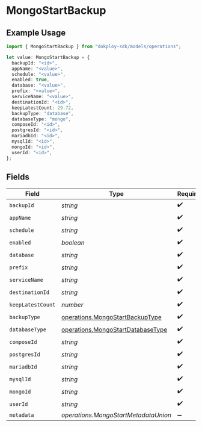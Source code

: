 # MongoStartBackup

## Example Usage

```typescript
import { MongoStartBackup } from "dokploy-sdk/models/operations";

let value: MongoStartBackup = {
  backupId: "<id>",
  appName: "<value>",
  schedule: "<value>",
  enabled: true,
  database: "<value>",
  prefix: "<value>",
  serviceName: "<value>",
  destinationId: "<id>",
  keepLatestCount: 29.72,
  backupType: "database",
  databaseType: "mongo",
  composeId: "<id>",
  postgresId: "<id>",
  mariadbId: "<id>",
  mysqlId: "<id>",
  mongoId: "<id>",
  userId: "<id>",
};
```

## Fields

| Field                                                                                  | Type                                                                                   | Required                                                                               | Description                                                                            |
| -------------------------------------------------------------------------------------- | -------------------------------------------------------------------------------------- | -------------------------------------------------------------------------------------- | -------------------------------------------------------------------------------------- |
| `backupId`                                                                             | *string*                                                                               | :heavy_check_mark:                                                                     | N/A                                                                                    |
| `appName`                                                                              | *string*                                                                               | :heavy_check_mark:                                                                     | N/A                                                                                    |
| `schedule`                                                                             | *string*                                                                               | :heavy_check_mark:                                                                     | N/A                                                                                    |
| `enabled`                                                                              | *boolean*                                                                              | :heavy_check_mark:                                                                     | N/A                                                                                    |
| `database`                                                                             | *string*                                                                               | :heavy_check_mark:                                                                     | N/A                                                                                    |
| `prefix`                                                                               | *string*                                                                               | :heavy_check_mark:                                                                     | N/A                                                                                    |
| `serviceName`                                                                          | *string*                                                                               | :heavy_check_mark:                                                                     | N/A                                                                                    |
| `destinationId`                                                                        | *string*                                                                               | :heavy_check_mark:                                                                     | N/A                                                                                    |
| `keepLatestCount`                                                                      | *number*                                                                               | :heavy_check_mark:                                                                     | N/A                                                                                    |
| `backupType`                                                                           | [operations.MongoStartBackupType](../../models/operations/mongostartbackuptype.md)     | :heavy_check_mark:                                                                     | N/A                                                                                    |
| `databaseType`                                                                         | [operations.MongoStartDatabaseType](../../models/operations/mongostartdatabasetype.md) | :heavy_check_mark:                                                                     | N/A                                                                                    |
| `composeId`                                                                            | *string*                                                                               | :heavy_check_mark:                                                                     | N/A                                                                                    |
| `postgresId`                                                                           | *string*                                                                               | :heavy_check_mark:                                                                     | N/A                                                                                    |
| `mariadbId`                                                                            | *string*                                                                               | :heavy_check_mark:                                                                     | N/A                                                                                    |
| `mysqlId`                                                                              | *string*                                                                               | :heavy_check_mark:                                                                     | N/A                                                                                    |
| `mongoId`                                                                              | *string*                                                                               | :heavy_check_mark:                                                                     | N/A                                                                                    |
| `userId`                                                                               | *string*                                                                               | :heavy_check_mark:                                                                     | N/A                                                                                    |
| `metadata`                                                                             | *operations.MongoStartMetadataUnion*                                                   | :heavy_minus_sign:                                                                     | N/A                                                                                    |
